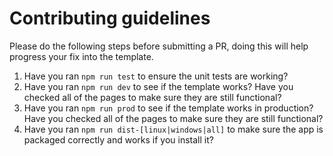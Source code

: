 # Contributing guidelines
Please do the following steps before submitting a PR, doing this will help progress your fix into the template.

1. Have you ran `npm run test` to ensure the unit tests are working?
2. Have you ran `npm run dev` to see if the template works? Have you checked all of the pages to make sure they are still functional?
3. Have you ran `npm run prod` to see if the template works in production? Have you checked all of the pages to make sure they are still functional?
4. Have you ran `npm run dist-[linux|windows|all]` to make sure the app is packaged correctly and works if you install it?